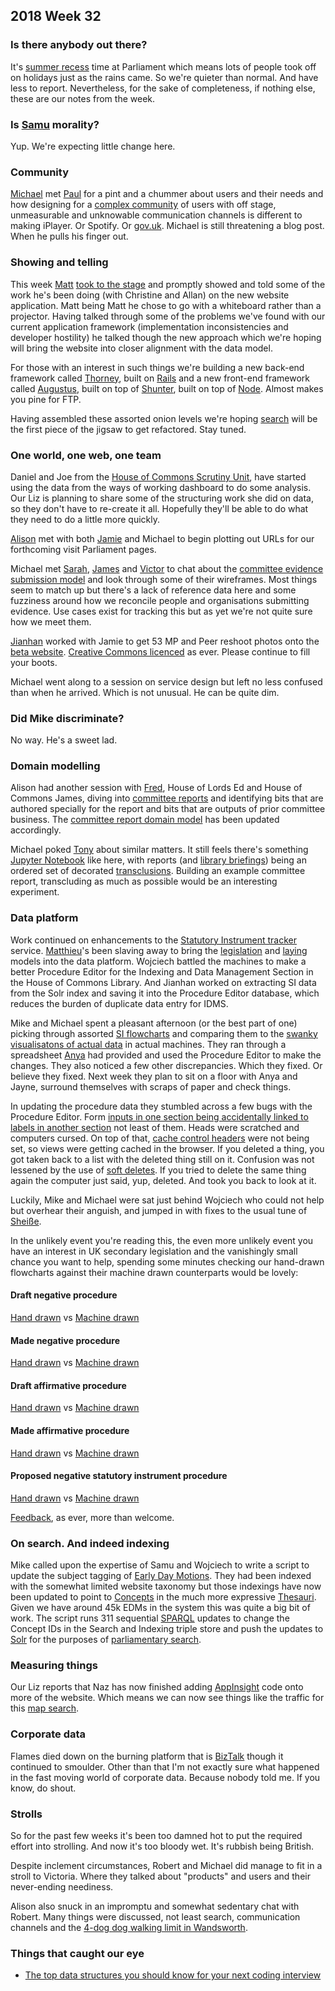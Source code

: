 ## 2018 Week 32

### Is there anybody out there?

It's [summer recess](https://www.parliament.uk/business/news/2018/july/house-of-commons-rises-for-summer-recess-2018/) time at Parliament which means lots of people took off on holidays just as the rains came. So we're quieter than normal. And have less to report. Nevertheless, for the sake of completeness, if nothing else, these are our notes from the week.

### Is [Samu](https://twitter.com/langsamu) morality?

Yup. We're expecting little change here.

### Community

[Michael](https://twitter.com/fantasticlife) met [Paul](https://twitter.com/psd) for a pint and a chummer about users and their needs and how designing for a [complex community](https://twitter.com/fantasticlife/status/1009802788145188865) of users with off stage, unmeasurable and unknowable communication channels is different to making iPlayer. Or Spotify. Or [gov.uk](https://www.gov.uk/). Michael is still threatening a blog post. When he pulls his finger out.

### Showing and telling

This week [Matt](https://twitter.com/mattrayner) [took to the stage](https://www.youtube.com/watch?v=rgEw_YtfxYM) and promptly showed and told some of the work he's been doing (with Christine and Allan) on the new website application. Matt being Matt he chose to go with a whiteboard rather than a projector. Having talked through some of the problems we've found with our current application framework (implementation inconsistencies and developer hostility) he talked though the new approach which we're hoping will bring the website into closer alignment with the data model. 

For those with an interest in such things we're building a new back-end framework called [Thorney](https://github.com/ukparliament/thorney), built on [Rails](https://rubyonrails.org/) and a new front-end framework called [Augustus](https://github.com/ukparliament/augustus), built on top of [Shunter](https://github.com/springernature/shunter), built on top of [Node](https://nodejs.org/en/). Almost makes you pine for FTP.

Having assembled these assorted onion levels we're hoping [search](https://beta.parliament.uk/search) will be the first piece of the jigsaw to get refactored. Stay tuned.

### One world, one web, one team

Daniel and Joe from the [House of Commons Scrutiny Unit](https://www.parliament.uk/mps-lords-and-offices/offices/commons/scrutinyunit/), have started using the data from the ways of working dashboard to do some analysis. Our Liz is planning to share some of the structuring work she did on data, so they don't have to re-create it all. Hopefully they'll be able to do what they need to do a little more quickly.

[Alison](https://twitter.com/oliala) met with both [Jamie](https://twitter.com/oddtype) and Michael to begin plotting out URLs for our forthcoming visit Parliament pages.

Michael met [Sarah](https://twitter.com/SarahPurssell), [James](https://twitter.com/thevinternet) and [Victor](https://twitter.com/_victorhwang) to chat about the [committee evidence submission model](https://ukparliament.github.io/ontologies/submission/submission-ontology.html) and look through some of their wireframes. Most things seem to match up but there's a lack of reference data here and some fuzziness around how we reconcile people and organisations submitting evidence. Use cases exist for tracking this but as yet we're not quite sure how we meet them.

[Jianhan](https://twitter.com/jianhanzhu) worked with Jamie to get 53 MP and Peer reshoot photos onto the [beta website](https://beta.parliament.uk/). [Creative Commons licenced](https://creativecommons.org/licenses/by/3.0/) as ever. Please continue to fill your boots.

Michael went along to a session on service design but left no less confused than when he arrived. Which is not unusual. He can be quite dim.

### Did Mike discriminate?

No way. He's a sweet lad.

### Domain modelling

Alison had another session with [Fred](https://twitter.com/_mcghief), House of Lords Ed and House of Commons James, diving into [committee reports](https://www.parliament.uk/business/publications/committees/select-committee-publications/) and identifying bits that are authored specially for the report and bits that are outputs of prior committee business. The [committee report domain model](https://github.com/ukparliament/domain-models/blob/master/Committee%20Report/Committee%20Report.pdf) has been updated accordingly.

Michael poked [Tony](https://twitter.com/psychemedia) about similar matters. It still feels there's something [Jupyter Notebook](http://jupyter.org/) like here, with reports (and [library briefings](https://researchbriefings.parliament.uk/)) being an ordered set of decorated [transclusions](https://en.wikipedia.org/wiki/Transclusion). Building an example committee report, transcluding as much as possible would be an interesting experiment.

### Data platform

Work continued on enhancements to the [Statutory Instrument tracker](https://beta.parliament.uk/statutory-instruments) service. [Matthieu](https://twitter.com/cognithive)'s been slaving away to bring the [legislation](https://ukparliament.github.io/ontologies/legislation/legislation-ontology.html) and [laying](https://ukparliament.github.io/ontologies/laying/laying-ontology.html) models into the data platform. Wojciech battled the machines to make a better Procedure Editor for the Indexing and Data Management Section in the House of Commons Library. And Jianhan worked on extracting  SI data from the Solr index and saving it into the Procedure Editor database, which reduces the burden of duplicate data entry for IDMS.

Mike and Michael spent a pleasant afternoon (or the best part of one) picking through assorted [SI flowcharts](https://ukparliament.github.io/ontologies/procedure/procedure-ontology.html#examples) and comparing them to the [swanky visualisatons of actual data](https://procedures.azurewebsites.net/) in actual machines. They ran through a spreadsheet [Anya](https://twitter.com/bitten_) had provided and used the Procedure Editor to make the changes. They also noticed a few other discrepancies. Which they fixed. Or believe they fixed. Next week they plan to sit on a floor with Anya and Jayne, surround themselves with scraps of paper and check things.

In updating the procedure data they stumbled across a few bugs with the Procedure Editor. Form [inputs in one section being accidentally linked to labels in another section](https://developer.mozilla.org/en-US/docs/Web/HTML/Element/label) not least of them. Heads were scratched and computers cursed. On top of that, [cache control headers](https://developer.mozilla.org/en-US/docs/Web/HTTP/Headers/Cache-Control) were not being set, so views were getting cached in the browser. If you deleted a thing, you got taken back to a list with the deleted thing still on it. Confusion was not lessened by the use of [soft deletes](https://stackoverflow.com/questions/2549839/are-soft-deletes-a-good-idea). If you tried to delete the same thing again the computer just said, yup, deleted. And took you back to look at it.

Luckily, Mike and Michael were sat just behind Wojciech who could not help but overhear their anguish, and jumped in with fixes to the usual tune of [Sheiße](https://www.urbandictionary.com/define.php?term=sheisse).

In the unlikely event you're reading this, the even more unlikely event you have an interest in UK secondary legislation and the vanishingly small chance you want to help, spending some minutes checking our hand-drawn flowcharts against their machine drawn counterparts would be lovely:

#### Draft negative procedure

[Hand drawn](https://github.com/ukparliament/ontologies/blob/master/procedure/sis/draft-negative.pdf) vs [Machine drawn](https://procedures.azurewebsites.net/Procedures/5/graph)

#### Made negative procedure

[Hand drawn](https://github.com/ukparliament/ontologies/blob/master/procedure/sis/made-negative.pdf) vs [Machine drawn](https://procedures.azurewebsites.net/Procedures/4/graph)

#### Draft affirmative procedure

[Hand drawn](https://github.com/ukparliament/ontologies/blob/master/procedure/sis/draft-affirmative.pdf) vs [Machine drawn](https://procedures.azurewebsites.net/Procedures/3/graph)

#### Made affirmative procedure

[Hand drawn](https://github.com/ukparliament/ontologies/blob/master/procedure/sis/made-affirmative.pdf) vs [Machine drawn](https://procedures.azurewebsites.net/Procedures/1/graph)

#### Proposed negative statutory instrument procedure

[Hand drawn](https://github.com/ukparliament/ontologies/blob/master/procedure/proposed-negative-sis/proposed-negative-sis.pdf) vs [Machine drawn](https://procedures.azurewebsites.net/Procedures/2/graph)

[Feedback](mailto:smethurstm@parliament.uk), as ever, more than welcome.

### On search. And indeed indexing

Mike called upon the expertise of Samu and Wojciech to write a script to update the subject tagging of [Early Day Motions](https://en.wikipedia.org/wiki/Early_day_motion). They had been indexed with the somewhat limited website taxonomy but those indexings have now been updated to point to [Concepts](https://www.w3.org/2009/08/skos-reference/skos.html#Concept) in the much more expressive [Thesauri](http://www.data.parliament.uk/dataset/thesauri). Given we have around 45k EDMs in the system this was quite a big bit of work. The script runs 311 sequential [SPARQL](https://en.wikipedia.org/wiki/SPARQL) updates to change the Concept IDs in the Search and Indexing triple store and push the updates to [Solr](http://lucene.apache.org/solr/) for the purposes of [parliamentary search](http://search-material.parliament.uk/).

### Measuring things

Our Liz reports that Naz has now finished adding [AppInsight](https://www.appdirect.com/products/appinsights) code onto more of the website. Which means we can now see things like the traffic for this [map search](http://archivesmapsearch.labs.parliament.uk/mapsearch). 

### Corporate data

Flames died down on the burning platform that is [BizTalk](https://en.wikipedia.org/wiki/Microsoft_BizTalk_Server) though it continued to smoulder. Other than that I'm not exactly sure what happened in the fast moving world of corporate data. Because nobody told me. If you know, do shout.

### Strolls

So for the past few weeks it's been too damned hot to put the required effort into strolling. And now it's too bloody wet. It's rubbish being British.

Despite inclement circumstances, Robert and Michael did manage to fit in a stroll to Victoria. Where they talked about "products" and users and their never-ending neediness.

Alison also snuck in an impromptu and somewhat sedentary chat with Robert. Many things were discussed, not least search, communication channels and the [4-dog dog walking limit in Wandsworth](http://www.wandsworth.gov.uk/info/200512/dog_control_and_animal_welfare/349/dog_control).

### Things that caught our eye

* [The top data structures you should know for your next coding interview](https://medium.freecodecamp.org/the-top-data-structures-you-should-know-for-your-next-coding-interview-36af0831f5e3)